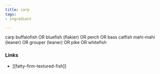 ```yaml
---
title: carp
tags:
- ingredient

---
```

carp buffalofish OR bluefish (flakier) OR perch OR bass catfish mahi-mahi (leaner) OR grouper (leaner) OR pike OR whitefish

### Links

* [[fatty-firm-textured-fish]]

